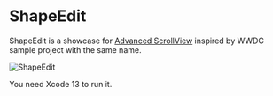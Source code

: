 # ShapeEdit

ShapeEdit is a showcase for [Advanced ScrollView](https://github.com/dmytro-anokhin/advanced-scrollview) inspired by WWDC sample project with the same name.

![ShapeEdit](https://user-images.githubusercontent.com/5136301/127930386-e474a329-c6ab-40a0-b356-90171da4c70b.png)

You need Xcode 13 to run it.
